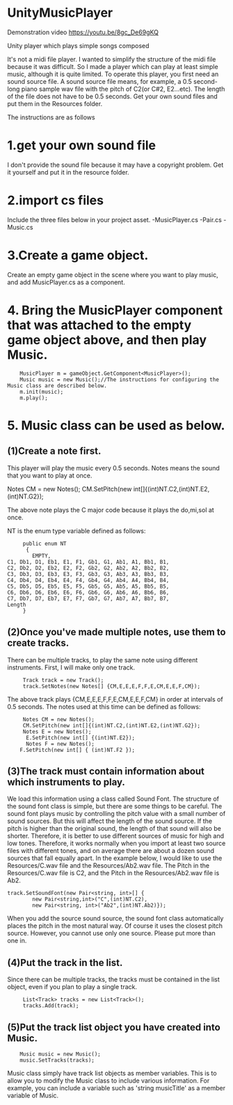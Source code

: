 # UnityMusicPlayer
Demonstration video
https://youtu.be/8gc_De69gKQ

Unity player which plays simple songs composed

It's not a midi file player.
I wanted to simplify the structure of the midi file because it was difficult.
So I made a player which can play at least simple music, although it is quite limited.
To operate this player, you first need an sound source file.
A sound source file means, for example, a 0.5 second-long piano sample wav file with the pitch of C2(or C#2, E2...etc).
The length of the file does not have to be 0.5 seconds.
Get your own sound files and put them in the Resources folder.

The instructions are as follows

# 1.get your own sound file
I don't provide the sound file because it may have a copyright problem. Get it yourself and put it in the resource folder.

# 2.import cs files
Include the three files below in your project asset.
-MusicPlayer.cs
-Pair.cs
-Music.cs

# 3.Create a game object.
Create an empty game object in the scene where you want to play music, and add MusicPlayer.cs as a component.

# 4. Bring the MusicPlayer component that was attached to the empty game object above, and then play Music.

        MusicPlayer m = gameObject.GetComponent<MusicPlayer>();
        Music music = new Music();//The instructions for configuring the Music class are described below.
        m.init(music);
        m.play();
# 5. Music class can be used as below.
## (1)Create a note first.
  This player will play the music every 0.5 seconds. Notes means the sound that you want to play at once.
  
  Notes CM = new Notes();
  CM.SetPitch(new int[]{(int)NT.C2,(int)NT.E2,(int)NT.G2});
  
  The above note plays the C major code because it plays the do,mi,sol at once.
  
  NT is the enum type variable defined as follows:
  
         public enum NT
          {
            EMPTY,
    C1, Db1, D1, Eb1, E1, F1, Gb1, G1, Ab1, A1, Bb1, B1,
    C2, Db2, D2, Eb2, E2, F2, Gb2, G2, Ab2, A2, Bb2, B2,
    C3, Db3, D3, Eb3, E3, F3, Gb3, G3, Ab3, A3, Bb3, B3,
    C4, Db4, D4, Eb4, E4, F4, Gb4, G4, Ab4, A4, Bb4, B4,
    C5, Db5, D5, Eb5, E5, F5, Gb5, G5, Ab5, A5, Bb5, B5,
    C6, Db6, D6, Eb6, E6, F6, Gb6, G6, Ab6, A6, Bb6, B6,
    C7, Db7, D7, Eb7, E7, F7, Gb7, G7, Ab7, A7, Bb7, B7,
    Length
         }
  
## (2)Once you've made multiple notes, use them to create tracks.
  There can be multiple tracks, to play the same note using different instruments.
  First, I will make only one track.
  
         Track track = new Track();
         track.SetNotes(new Notes[] {CM,E,E,E,F,F,E,CM,E,E,F,CM});
  
  The above track plays {CM,E,E,E,F,F,E,CM,E,E,F,CM} in order at intervals of 0.5 seconds.
  The notes used at this time can be defined as follows:
  
         Notes CM = new Notes();
         CM.SetPitch(new int[]{(int)NT.C2,(int)NT.E2,(int)NT.G2});
         Notes E = new Notes();
          E.SetPitch(new int[] {(int)NT.E2});
          Notes F = new Notes();
        F.SetPitch(new int[] { (int)NT.F2 });
  
## (3)The track must contain information about which instruments to play.
   We load this information using a class called Sound Font.
   The structure of the sound font class is simple, but there are some things to be careful.
   The sound font plays music by controlling the pitch value with a small number of sound sources.
   But this will affect the length of the sound source. If the pitch is higher than the original sound, the length of that sound will also be shorter.
   Therefore, it is better to use different sources of music for high and low tones.
   Therefore, it works normally when you import at least two source files with different tones, and on average there are about a dozen sound sources that fall equally apart.
   In the example below, I would like to use the Resources/C.wav file and the Resources/Ab2.wav file.
   The Pitch in the Resources/C.wav file is C2, and the Pitch in the Resources/Ab2.wav file is Ab2.
   
    track.SetSoundFont(new Pair<string, int>[] { 
            new Pair<string,int>("C",(int)NT.C2),
            new Pair<string, int>("Ab2",(int)NT.Ab2)});
    
   When you add the source sound source, the sound font class automatically places the pitch in the most natural way.
   Of course it uses the closest pitch source.
   However, you cannot use only one source. Please put more than one in.
 ## (4)Put the track in the list.
 Since there can be multiple tracks, the tracks must be contained in the list object, even if you plan to play a single track.
 
         List<Track> tracks = new List<Track>();
         tracks.Add(track);
  
## (5)Put the track list object you have created into Music.
        Music music = new Music();
        music.SetTracks(tracks);

Music class simply have track list objects as member variables.
This is to allow you to modify the Music class to include various information.
For example, you can include a variable such as 'string musicTitle' as a member variable of Music.

